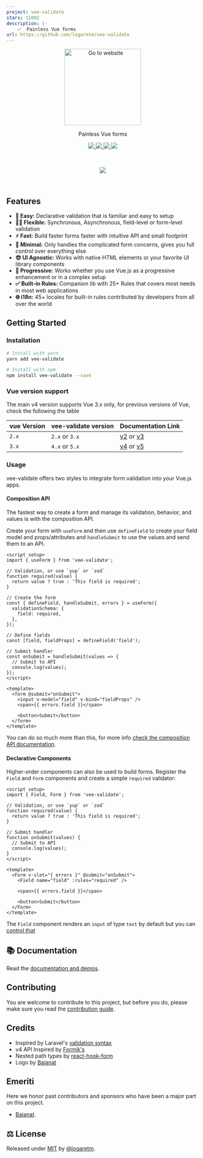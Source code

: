 ```yaml
---
project: vee-validate
stars: 11092
description: |-
    ✅  Painless Vue forms
url: https://github.com/logaretm/vee-validate
---
```


<p align="center">
  <a href="https://vee-validate.logaretm.com" target="_blank">
    <img src="https://raw.githubusercontent.com/logaretm/vee-validate/main/logo.png" width="200" title="Go to website">
  </a>
</p>

<p align="center">
Painless Vue forms
</p>

<p align="center">

<a target="_blank" href="https://www.npmjs.com/package/vee-validate">
  <img src="https://img.shields.io/npm/v/vee-validate.svg?label=&color=05bda8">
</a>

<a target="_blank" href="https://npm-stat.com/charts.html?package=vee-validate">
  <img src="https://img.shields.io/npm/dm/vee-validate.svg?color=05bd6d&label=">
</a>

<a href="https://vee-validate.logaretm.com/v5/" target="_blank">
  <img src="https://img.shields.io/badge/-docs%20and%20demos-009f53">
</a>

<a href="https://github.com/sponsors/logaretm">
  <img src="https://img.shields.io/badge/-%E2%99%A5%20Sponsors-ec5cc6">

</a>

</p>

<br>

<p align="center">
  <a href="https://github.com/sponsors/logaretm">
    <img src='https://sponsors.logaretm.com/sponsors.svg'>
  </a>
</p>

<br>

## Features

- **🍞 Easy:** Declarative validation that is familiar and easy to setup
- **🧘‍♀️ Flexible:** Synchronous, Asynchronous, field-level or form-level validation
- **⚡️ Fast:** Build faster forms faster with intuitive API and small footprint
- **🏏 Minimal:** Only handles the complicated form concerns, gives you full control over everything else
- **😎 UI Agnostic:** Works with native HTML elements or your favorite UI library components
- **🦾 Progressive:** Works whether you use Vue.js as a progressive enhancement or in a complex setup
- **✅ Built-in Rules:** Companion lib with 25+ Rules that covers most needs in most web applications
- **🌐 i18n:** 45+ locales for built-in rules contributed by developers from all over the world

## Getting Started

### Installation

```sh
# Install with yarn
yarn add vee-validate

# Install with npm
npm install vee-validate --save
```

### Vue version support

The main v4 version supports Vue 3.x only, for previous versions of Vue, check the following the table

| vue Version | vee-validate version | Documentation Link                                                                       |
| ----------- | -------------------- | ---------------------------------------------------------------------------------------- |
| `2.x`       | `2.x` or `3.x`       | [v2](https://vee-validate.logaretm.com/v2) or [v3](https://vee-validate.logaretm.com/v3) |
| `3.x`       | `4.x` or `5.x`       | [v4](https://vee-validate.logaretm.com/v4) or [v5](https://vee-validate.logaretm.com/v5) |

### Usage

vee-validate offers two styles to integrate form validation into your Vue.js apps.

#### Composition API

The fastest way to create a form and manage its validation, behavior, and values is with the composition API.

Create your form with `useForm` and then use `defineField` to create your field model and props/attributes and `handleSubmit` to use the values and send them to an API.

```vue
<script setup>
import { useForm } from 'vee-validate';

// Validation, or use `yup` or `zod`
function required(value) {
  return value ? true : 'This field is required';
}

// Create the form
const { defineField, handleSubmit, errors } = useForm({
  validationSchema: {
    field: required,
  },
});

// Define fields
const [field, fieldProps] = defineField('field');

// Submit handler
const onSubmit = handleSubmit(values => {
  // Submit to API
  console.log(values);
});
</script>

<template>
  <form @submit="onSubmit">
    <input v-model="field" v-bind="fieldProps" />
    <span>{{ errors.field }}</span>

    <button>Submit</button>
  </form>
</template>
```

You can do so much more than this, for more info [check the composition API documentation](https://vee-validate.logaretm.com/v5/guide/composition-api/getting-started/).

#### Declarative Components

Higher-order components can also be used to build forms. Register the `Field` and `Form` components and create a simple `required` validator:

```vue
<script setup>
import { Field, Form } from 'vee-validate';

// Validation, or use `yup` or `zod`
function required(value) {
  return value ? true : 'This field is required';
}

// Submit handler
function onSubmit(values) {
  // Submit to API
  console.log(values);
}
</script>

<template>
  <Form v-slot="{ errors }" @submit="onSubmit">
    <Field name="field" :rules="required" />

    <span>{{ errors.field }}</span>

    <button>Submit</button>
  </Form>
</template>
```

The `Field` component renders an `input` of type `text` by default but you can [control that](https://vee-validate.logaretm.com/v5/api/field#rendering-fields)

## 📚 Documentation

Read the [documentation and demos](https://vee-validate.logaretm.com/v4).

## Contributing

You are welcome to contribute to this project, but before you do, please make sure you read the [contribution guide](/CONTRIBUTING.md).

## Credits

- Inspired by Laravel's [validation syntax](https://laravel.com/docs/5.4/validation)
- v4 API Inspired by [Formik's](https://github.com/formium/formik)
- Nested path types by [react-hook-form](https://github.com/react-hook-form/react-hook-form)
- Logo by [Baianat](https://github.com/baianat)

## Emeriti

Here we honor past contributors and sponsors who have been a major part on this project.

- [Baianat](https://github.com/baianat).

## ⚖️ License

Released under [MIT](/LICENSE) by [@logaretm](https://github.com/logaretm).


